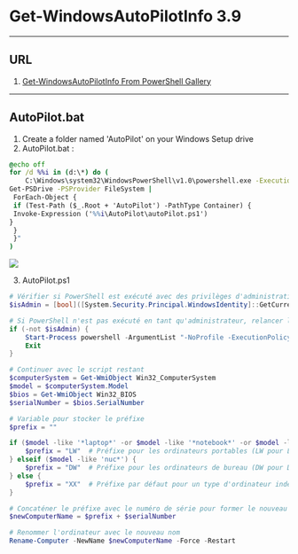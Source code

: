 # Get-WindowsAutoPilotInfo 3.9

---

## URL
1. [Get-WindowsAutoPilotInfo From PowerShell Gallery](https://www.powershellgallery.com/packages/Get-WindowsAutoPilotInfo/3.9)

---

## AutoPilot.bat
1. Create a folder named 'AutoPilot' on your Windows Setup drive
2. AutoPilot.bat :
````bat
@echo off
for /d %%i in (d:\*) do (
    C:\Windows\system32\WindowsPowerShell\v1.0\powershell.exe -ExecutionPolicy Bypass -Command "& {
Get-PSDrive -PSProvider FileSystem |
 ForEach-Object {
 if (Test-Path ($_.Root + 'AutoPilot') -PathType Container) {
 Invoke-Expression ('%%i\AutoPilot\autoPilot.ps1')
}
 }
 }"
)
````
<img src="https://i.imgur.com/oMz7kaZ.png">

3. AutoPilot.ps1
````ps1
# Vérifier si PowerShell est exécuté avec des privilèges d'administration
$isAdmin = [bool]([System.Security.Principal.WindowsIdentity]::GetCurrent().Groups -match "S-1-5-32-544")

# Si PowerShell n'est pas exécuté en tant qu'administrateur, relancer le script avec des privilèges d'administration
if (-not $isAdmin) {
    Start-Process powershell -ArgumentList "-NoProfile -ExecutionPolicy Bypass -File $($MyInvocation.MyCommand.Path)" -Verb RunAs
    Exit
}

# Continuer avec le script restant
$computerSystem = Get-WmiObject Win32_ComputerSystem
$model = $computerSystem.Model
$bios = Get-WmiObject Win32_BIOS
$serialNumber = $bios.SerialNumber

# Variable pour stocker le préfixe
$prefix = ""

if ($model -like '*laptop*' -or $model -like '*notebook*' -or $model -like '*surface pro*') {
    $prefix = "LW"  # Préfixe pour les ordinateurs portables (LW pour Laptop Windows)
} elseif ($model -like 'nuc*') {
    $prefix = "DW"  # Préfixe pour les ordinateurs de bureau (DW pour Desktop Windows)
} else {
    $prefix = "XX"  # Préfixe par défaut pour un type d'ordinateur indéterminé (peut être modifié)
}

# Concaténer le préfixe avec le numéro de série pour former le nouveau nom d'ordinateur
$newComputerName = $prefix + $serialNumber

# Renommer l'ordinateur avec le nouveau nom
Rename-Computer -NewName $newComputerName -Force -Restart
````
